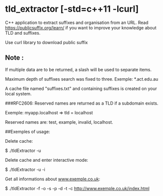 # tld_extractor [-std=c++11 -lcurl]

C++ application to extract suffixes and organisation from an URL.
Read https://publicsuffix.org/learn/ if you want to improve your knowledge about TLD and suffixes.

Use curl library to download public suffix

## Note :

If multiple data are to be returned, a slash will be used to separate items.

Maximum depth of suffixes search was fixed to three.
Exemple: *.act.edu.au

A cache file named "suffixes.txt" and containing suffixes is created on your local system.

###RFC2606:
Reserved names are returned as a TLD if a subdomain exists.

Exemple: myapp.localhost => tld = localhost

Reserved names are: test, example, invalid, localhost.

##Exemples of usage:

Delete cache:

$ ./tldExtractor -u

Delete cache and enter interactive mode:

$ ./tldExtractor -u -i

Get all informations about www.exemple.co.uk:

$ ./tldExtractor -f -o -s -p -d -t -c http://www.exemple.co.uk/index.html

